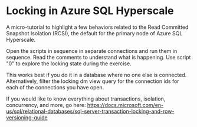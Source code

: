 # Locking in Azure SQL Hyperscale
A micro-tutorial to highlight a few behaviors related to the Read Committed Snapshot Isolation (RCSI), the default for the primary node of Azure SQL Hyperscale.

Open the scripts in sequence in separate connections and run them in sequence. Read the comments to understand what is happening. Use script "0" to explore the locking state during the exercise. 

This works best if you do it in a database where no one else is connected. Alternatively, filter the locking dm view query for the connection ids for each of the connections you have open. 

If you would like to know everything about transactions, isolation, concurrency, and more, go here:
https://docs.microsoft.com/en-us/sql/relational-databases/sql-server-transaction-locking-and-row-versioning-guide
